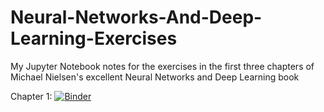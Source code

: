 # Neural-Networks-And-Deep-Learning-Exercises
My Jupyter Notebook notes for the exercises in the first three chapters of Michael Nielsen's excellent Neural Networks and Deep Learning book

Chapter 1: 
[![Binder](https://mybinder.org/badge_logo.svg)](https://mybinder.org/v2/gh/TomFahey/Neural-Networks-And-Deep-Learning-Exercises/main?filepath=Chapter%201%20Exercises.ipynb)
